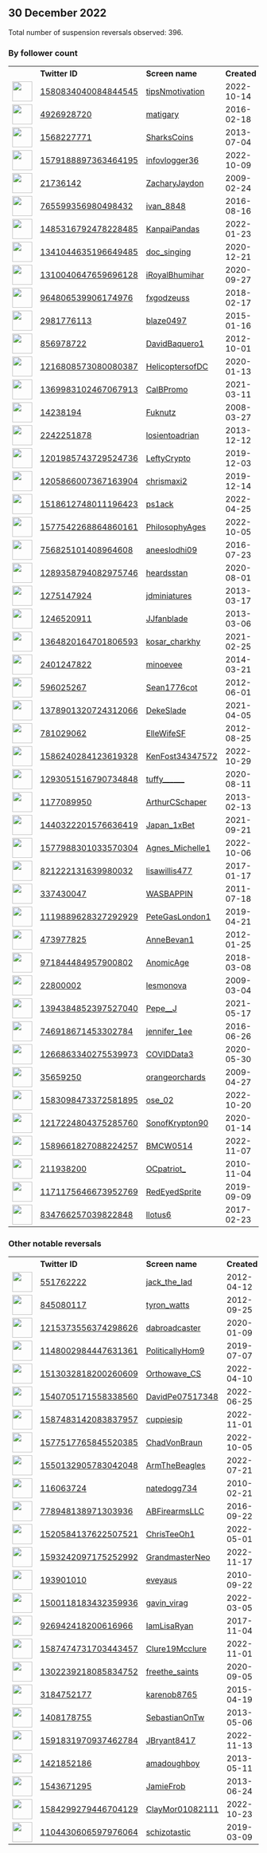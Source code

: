 
## 30 December 2022
Total number of suspension reversals observed: 396.

### By follower count
<table><tr><th></th><th align="left">Twitter ID</th><th align="left">Screen name</th>
<th align="left">Created</th><th align="left">Status</th><th align="left">Suspended</th><th align="left">Followers</th>
<tr><td><a href="https://pbs.twimg.com/profile_images/1603218443632640000/b_nVkqib_normal.jpg"><img src="https://pbs.twimg.com/profile_images/1603218443632640000/b_nVkqib_normal.jpg" width="40px" height="40px" align="center"/></a></td><td><a href="https://twitter.com/intent/user?user_id=1580834040084844545">1580834040084844545</a></td><td><a href="https://twitter.com/tipsNmotivation">tipsNmotivation</a></td><td>2022-10-14</td><td align="center"></td><td>2022-12-25</td><td>232235</td></tr>
<tr><td><a href="https://pbs.twimg.com/profile_images/700219741970034688/gms5Zwa4_normal.jpg"><img src="https://pbs.twimg.com/profile_images/700219741970034688/gms5Zwa4_normal.jpg" width="40px" height="40px" align="center"/></a></td><td><a href="https://twitter.com/intent/user?user_id=4926928720">4926928720</a></td><td><a href="https://twitter.com/matigary">matigary</a></td><td>2016-02-18</td><td align="center"></td><td></td><td>164635</td></tr>
<tr><td><a href="https://pbs.twimg.com/profile_images/1628845935232004103/LWvJSX-R_normal.jpg"><img src="https://pbs.twimg.com/profile_images/1628845935232004103/LWvJSX-R_normal.jpg" width="40px" height="40px" align="center"/></a></td><td><a href="https://twitter.com/intent/user?user_id=1568227771">1568227771</a></td><td><a href="https://twitter.com/SharksCoins">SharksCoins</a></td><td>2013-07-04</td><td align="center"></td><td>2022-12-06</td><td>140096</td></tr>
<tr><td><a href="https://pbs.twimg.com/profile_images/1584670808810688516/gN4jRZul_normal.jpg"><img src="https://pbs.twimg.com/profile_images/1584670808810688516/gN4jRZul_normal.jpg" width="40px" height="40px" align="center"/></a></td><td><a href="https://twitter.com/intent/user?user_id=1579188897363464195">1579188897363464195</a></td><td><a href="https://twitter.com/infovlogger36">infovlogger36</a></td><td>2022-10-09</td><td align="center"></td><td>2022-12-06</td><td>77020</td></tr>
<tr><td><a href="https://pbs.twimg.com/profile_images/1197964255842258946/UnQlCgc__normal.jpg"><img src="https://pbs.twimg.com/profile_images/1197964255842258946/UnQlCgc__normal.jpg" width="40px" height="40px" align="center"/></a></td><td><a href="https://twitter.com/intent/user?user_id=21736142">21736142</a></td><td><a href="https://twitter.com/ZacharyJaydon">ZacharyJaydon</a></td><td>2009-02-24</td><td align="center"></td><td></td><td>49384</td></tr>
<tr><td><a href="https://pbs.twimg.com/profile_images/1395876933481738241/67fJaQyU_normal.jpg"><img src="https://pbs.twimg.com/profile_images/1395876933481738241/67fJaQyU_normal.jpg" width="40px" height="40px" align="center"/></a></td><td><a href="https://twitter.com/intent/user?user_id=765599356980498432">765599356980498432</a></td><td><a href="https://twitter.com/ivan_8848">ivan_8848</a></td><td>2016-08-16</td><td align="center"></td><td>2022-12-26</td><td>38568</td></tr>
<tr><td><a href="https://pbs.twimg.com/profile_images/1638905202551013378/L1O8cb_u_normal.jpg"><img src="https://pbs.twimg.com/profile_images/1638905202551013378/L1O8cb_u_normal.jpg" width="40px" height="40px" align="center"/></a></td><td><a href="https://twitter.com/intent/user?user_id=1485316792478228485">1485316792478228485</a></td><td><a href="https://twitter.com/KanpaiPandas">KanpaiPandas</a></td><td>2022-01-23</td><td align="center"></td><td>2022-12-26</td><td>38238</td></tr>
<tr><td><a href="https://pbs.twimg.com/profile_images/1608999766519595009/yYQvqffz_normal.jpg"><img src="https://pbs.twimg.com/profile_images/1608999766519595009/yYQvqffz_normal.jpg" width="40px" height="40px" align="center"/></a></td><td><a href="https://twitter.com/intent/user?user_id=1341044635196649485">1341044635196649485</a></td><td><a href="https://twitter.com/doc_singing">doc_singing</a></td><td>2020-12-21</td><td align="center"></td><td>2022-07-11</td><td>32007</td></tr>
<tr><td><a href="https://pbs.twimg.com/profile_images/1630058035640156161/B6tW8IvE_normal.jpg"><img src="https://pbs.twimg.com/profile_images/1630058035640156161/B6tW8IvE_normal.jpg" width="40px" height="40px" align="center"/></a></td><td><a href="https://twitter.com/intent/user?user_id=1310040647659696128">1310040647659696128</a></td><td><a href="https://twitter.com/iRoyalBhumihar">iRoyalBhumihar</a></td><td>2020-09-27</td><td align="center"></td><td></td><td>28288</td></tr>
<tr><td><a href="https://pbs.twimg.com/profile_images/1608029863092572162/Wc_YYg4p_normal.jpg"><img src="https://pbs.twimg.com/profile_images/1608029863092572162/Wc_YYg4p_normal.jpg" width="40px" height="40px" align="center"/></a></td><td><a href="https://twitter.com/intent/user?user_id=964806539906174976">964806539906174976</a></td><td><a href="https://twitter.com/fxgodzeuss">fxgodzeuss</a></td><td>2018-02-17</td><td align="center"></td><td>2022-12-01</td><td>27905</td></tr>
<tr><td><a href="https://pbs.twimg.com/profile_images/1234018321655369728/SLNYHnBL_normal.jpg"><img src="https://pbs.twimg.com/profile_images/1234018321655369728/SLNYHnBL_normal.jpg" width="40px" height="40px" align="center"/></a></td><td><a href="https://twitter.com/intent/user?user_id=2981776113">2981776113</a></td><td><a href="https://twitter.com/blaze0497">blaze0497</a></td><td>2015-01-16</td><td align="center"></td><td>2022-02-14</td><td>27452</td></tr>
<tr><td><a href="https://pbs.twimg.com/profile_images/1513309175689924614/FGRURePC_normal.jpg"><img src="https://pbs.twimg.com/profile_images/1513309175689924614/FGRURePC_normal.jpg" width="40px" height="40px" align="center"/></a></td><td><a href="https://twitter.com/intent/user?user_id=856978722">856978722</a></td><td><a href="https://twitter.com/DavidBaquero1">DavidBaquero1</a></td><td>2012-10-01</td><td align="center"></td><td>2022-12-17</td><td>23524</td></tr>
<tr><td><a href="https://pbs.twimg.com/profile_images/1554148522399862785/s-63k0F__normal.jpg"><img src="https://pbs.twimg.com/profile_images/1554148522399862785/s-63k0F__normal.jpg" width="40px" height="40px" align="center"/></a></td><td><a href="https://twitter.com/intent/user?user_id=1216808573080080387">1216808573080080387</a></td><td><a href="https://twitter.com/HelicoptersofDC">HelicoptersofDC</a></td><td>2020-01-13</td><td align="center"></td><td>2022-12-17</td><td>16823</td></tr>
<tr><td><a href="https://pbs.twimg.com/profile_images/1633397151161286657/bOnyZjNf_normal.jpg"><img src="https://pbs.twimg.com/profile_images/1633397151161286657/bOnyZjNf_normal.jpg" width="40px" height="40px" align="center"/></a></td><td><a href="https://twitter.com/intent/user?user_id=1369983102467067913">1369983102467067913</a></td><td><a href="https://twitter.com/CalBPromo">CalBPromo</a></td><td>2021-03-11</td><td align="center"></td><td>2022-12-24</td><td>15738</td></tr>
<tr><td><a href="https://pbs.twimg.com/profile_images/1636808830934761476/0-nFy3Cy_normal.jpg"><img src="https://pbs.twimg.com/profile_images/1636808830934761476/0-nFy3Cy_normal.jpg" width="40px" height="40px" align="center"/></a></td><td><a href="https://twitter.com/intent/user?user_id=14238194">14238194</a></td><td><a href="https://twitter.com/Fuknutz">Fuknutz</a></td><td>2008-03-27</td><td align="center"></td><td>2022-09-17</td><td>13721</td></tr>
<tr><td><a href="https://pbs.twimg.com/profile_images/1667378842971828224/fk-OFZmr_normal.jpg"><img src="https://pbs.twimg.com/profile_images/1667378842971828224/fk-OFZmr_normal.jpg" width="40px" height="40px" align="center"/></a></td><td><a href="https://twitter.com/intent/user?user_id=2242251878">2242251878</a></td><td><a href="https://twitter.com/losientoadrian">losientoadrian</a></td><td>2013-12-12</td><td align="center"></td><td>2022-12-18</td><td>13226</td></tr>
<tr><td><a href="https://pbs.twimg.com/profile_images/1240714908154523649/l5KHTNC0_normal.jpg"><img src="https://pbs.twimg.com/profile_images/1240714908154523649/l5KHTNC0_normal.jpg" width="40px" height="40px" align="center"/></a></td><td><a href="https://twitter.com/intent/user?user_id=1201985743729524736">1201985743729524736</a></td><td><a href="https://twitter.com/LeftyCrypto">LeftyCrypto</a></td><td>2019-12-03</td><td align="center"></td><td>2022-12-29</td><td>12336</td></tr>
<tr><td><a href="https://pbs.twimg.com/profile_images/1363047007728922627/VpHf-mCh_normal.jpg"><img src="https://pbs.twimg.com/profile_images/1363047007728922627/VpHf-mCh_normal.jpg" width="40px" height="40px" align="center"/></a></td><td><a href="https://twitter.com/intent/user?user_id=1205866007367163904">1205866007367163904</a></td><td><a href="https://twitter.com/chrismaxi2">chrismaxi2</a></td><td>2019-12-14</td><td align="center"></td><td>2022-12-25</td><td>11586</td></tr>
<tr><td><a href="https://pbs.twimg.com/profile_images/1543005905347805191/l3ocwfpO_normal.jpg"><img src="https://pbs.twimg.com/profile_images/1543005905347805191/l3ocwfpO_normal.jpg" width="40px" height="40px" align="center"/></a></td><td><a href="https://twitter.com/intent/user?user_id=1518612748011196423">1518612748011196423</a></td><td><a href="https://twitter.com/ps1ack">ps1ack</a></td><td>2022-04-25</td><td align="center"></td><td>2022-08-17</td><td>9810</td></tr>
<tr><td><a href="https://pbs.twimg.com/profile_images/1613990936190816256/3LrYrMj1_normal.jpg"><img src="https://pbs.twimg.com/profile_images/1613990936190816256/3LrYrMj1_normal.jpg" width="40px" height="40px" align="center"/></a></td><td><a href="https://twitter.com/intent/user?user_id=1577542268864860161">1577542268864860161</a></td><td><a href="https://twitter.com/PhilosophyAges">PhilosophyAges</a></td><td>2022-10-05</td><td align="center"></td><td>2022-12-19</td><td>9763</td></tr>
<tr><td><a href="https://pbs.twimg.com/profile_images/1631566503827894276/iUie2KNw_normal.jpg"><img src="https://pbs.twimg.com/profile_images/1631566503827894276/iUie2KNw_normal.jpg" width="40px" height="40px" align="center"/></a></td><td><a href="https://twitter.com/intent/user?user_id=756825101408964608">756825101408964608</a></td><td><a href="https://twitter.com/aneeslodhi09">aneeslodhi09</a></td><td>2016-07-23</td><td align="center"></td><td>2022-12-10</td><td>8381</td></tr>
<tr><td><a href="https://pbs.twimg.com/profile_images/1558101797780201473/5OsbwAaE_normal.jpg"><img src="https://pbs.twimg.com/profile_images/1558101797780201473/5OsbwAaE_normal.jpg" width="40px" height="40px" align="center"/></a></td><td><a href="https://twitter.com/intent/user?user_id=1289358794082975746">1289358794082975746</a></td><td><a href="https://twitter.com/heardsstan">heardsstan</a></td><td>2020-08-01</td><td align="center">🚫</td><td>2022-11-10</td><td>7693</td></tr>
<tr><td><a href="https://pbs.twimg.com/profile_images/1538914223312588801/b6uZEkB3_normal.jpg"><img src="https://pbs.twimg.com/profile_images/1538914223312588801/b6uZEkB3_normal.jpg" width="40px" height="40px" align="center"/></a></td><td><a href="https://twitter.com/intent/user?user_id=1275147924">1275147924</a></td><td><a href="https://twitter.com/jdminiatures">jdminiatures</a></td><td>2013-03-17</td><td align="center"></td><td>2022-11-26</td><td>6057</td></tr>
<tr><td><a href="https://pbs.twimg.com/profile_images/1206181860629524481/sYVrMd5k_normal.jpg"><img src="https://pbs.twimg.com/profile_images/1206181860629524481/sYVrMd5k_normal.jpg" width="40px" height="40px" align="center"/></a></td><td><a href="https://twitter.com/intent/user?user_id=1246520911">1246520911</a></td><td><a href="https://twitter.com/JJfanblade">JJfanblade</a></td><td>2013-03-06</td><td align="center"></td><td>2022-12-15</td><td>4554</td></tr>
<tr><td><a href="https://pbs.twimg.com/profile_images/1411246703223742465/PWAx26v5_normal.jpg"><img src="https://pbs.twimg.com/profile_images/1411246703223742465/PWAx26v5_normal.jpg" width="40px" height="40px" align="center"/></a></td><td><a href="https://twitter.com/intent/user?user_id=1364820164701806593">1364820164701806593</a></td><td><a href="https://twitter.com/kosar_charkhy">kosar_charkhy</a></td><td>2021-02-25</td><td align="center"></td><td>2022-12-25</td><td>4524</td></tr>
<tr><td><a href="https://pbs.twimg.com/profile_images/1664688949066076160/6_DC2pOR_normal.jpg"><img src="https://pbs.twimg.com/profile_images/1664688949066076160/6_DC2pOR_normal.jpg" width="40px" height="40px" align="center"/></a></td><td><a href="https://twitter.com/intent/user?user_id=2401247822">2401247822</a></td><td><a href="https://twitter.com/minoevee">minoevee</a></td><td>2014-03-21</td><td align="center"></td><td>2022-12-23</td><td>4467</td></tr>
<tr><td><a href="https://pbs.twimg.com/profile_images/1390090148457684997/74tokiV1_normal.jpg"><img src="https://pbs.twimg.com/profile_images/1390090148457684997/74tokiV1_normal.jpg" width="40px" height="40px" align="center"/></a></td><td><a href="https://twitter.com/intent/user?user_id=596025267">596025267</a></td><td><a href="https://twitter.com/Sean1776cot">Sean1776cot</a></td><td>2012-06-01</td><td align="center"></td><td>2022-07-16</td><td>4363</td></tr>
<tr><td><a href="https://pbs.twimg.com/profile_images/1630829766617038850/fUrfgY0R_normal.jpg"><img src="https://pbs.twimg.com/profile_images/1630829766617038850/fUrfgY0R_normal.jpg" width="40px" height="40px" align="center"/></a></td><td><a href="https://twitter.com/intent/user?user_id=1378901320724312066">1378901320724312066</a></td><td><a href="https://twitter.com/DekeSlade">DekeSlade</a></td><td>2021-04-05</td><td align="center"></td><td></td><td>4233</td></tr>
<tr><td><a href="https://pbs.twimg.com/profile_images/1483172849816850435/WpXMU8nU_normal.jpg"><img src="https://pbs.twimg.com/profile_images/1483172849816850435/WpXMU8nU_normal.jpg" width="40px" height="40px" align="center"/></a></td><td><a href="https://twitter.com/intent/user?user_id=781029062">781029062</a></td><td><a href="https://twitter.com/ElleWifeSF">ElleWifeSF</a></td><td>2012-08-25</td><td align="center"></td><td>2022-12-29</td><td>4092</td></tr>
<tr><td><a href="https://pbs.twimg.com/profile_images/1587211480893902848/vDnp6-Yo_normal.jpg"><img src="https://pbs.twimg.com/profile_images/1587211480893902848/vDnp6-Yo_normal.jpg" width="40px" height="40px" align="center"/></a></td><td><a href="https://twitter.com/intent/user?user_id=1586240284123619328">1586240284123619328</a></td><td><a href="https://twitter.com/KenFost34347572">KenFost34347572</a></td><td>2022-10-29</td><td align="center"></td><td>2022-12-29</td><td>3688</td></tr>
<tr><td><a href="https://pbs.twimg.com/profile_images/1551860211320852480/SkujANWF_normal.jpg"><img src="https://pbs.twimg.com/profile_images/1551860211320852480/SkujANWF_normal.jpg" width="40px" height="40px" align="center"/></a></td><td><a href="https://twitter.com/intent/user?user_id=1293051516790734848">1293051516790734848</a></td><td><a href="https://twitter.com/tuffy______">tuffy______</a></td><td>2020-08-11</td><td align="center"></td><td>2022-12-18</td><td>3396</td></tr>
<tr><td><a href="https://pbs.twimg.com/profile_images/1654984008705658881/jbkNJSrC_normal.jpg"><img src="https://pbs.twimg.com/profile_images/1654984008705658881/jbkNJSrC_normal.jpg" width="40px" height="40px" align="center"/></a></td><td><a href="https://twitter.com/intent/user?user_id=1177089950">1177089950</a></td><td><a href="https://twitter.com/ArthurCSchaper">ArthurCSchaper</a></td><td>2013-02-13</td><td align="center"></td><td></td><td>3333</td></tr>
<tr><td><a href="https://pbs.twimg.com/profile_images/1656787431319031808/ZjpAXYZ6_normal.jpg"><img src="https://pbs.twimg.com/profile_images/1656787431319031808/ZjpAXYZ6_normal.jpg" width="40px" height="40px" align="center"/></a></td><td><a href="https://twitter.com/intent/user?user_id=1440322201576636419">1440322201576636419</a></td><td><a href="https://twitter.com/Japan_1xBet">Japan_1xBet</a></td><td>2021-09-21</td><td align="center"></td><td>2022-12-12</td><td>3282</td></tr>
<tr><td><a href="https://pbs.twimg.com/profile_images/1577992444800487425/zjN9UMbV_normal.jpg"><img src="https://pbs.twimg.com/profile_images/1577992444800487425/zjN9UMbV_normal.jpg" width="40px" height="40px" align="center"/></a></td><td><a href="https://twitter.com/intent/user?user_id=1577988301033570304">1577988301033570304</a></td><td><a href="https://twitter.com/Agnes_Michelle1">Agnes_Michelle1</a></td><td>2022-10-06</td><td align="center"></td><td>2022-11-17</td><td>3208</td></tr>
<tr><td><a href="https://pbs.twimg.com/profile_images/1573371678775824385/hW_r72gJ_normal.jpg"><img src="https://pbs.twimg.com/profile_images/1573371678775824385/hW_r72gJ_normal.jpg" width="40px" height="40px" align="center"/></a></td><td><a href="https://twitter.com/intent/user?user_id=821222131639980032">821222131639980032</a></td><td><a href="https://twitter.com/lisawillis477">lisawillis477</a></td><td>2017-01-17</td><td align="center">🚫</td><td>2022-12-27</td><td>2680</td></tr>
<tr><td><a href="https://pbs.twimg.com/profile_images/1226764341640216576/O-ro7-sM_normal.jpg"><img src="https://pbs.twimg.com/profile_images/1226764341640216576/O-ro7-sM_normal.jpg" width="40px" height="40px" align="center"/></a></td><td><a href="https://twitter.com/intent/user?user_id=337430047">337430047</a></td><td><a href="https://twitter.com/WASBAPPIN">WASBAPPIN</a></td><td>2011-07-18</td><td align="center"></td><td></td><td>2587</td></tr>
<tr><td><a href="https://pbs.twimg.com/profile_images/1397795722481766400/8xiSk_MI_normal.jpg"><img src="https://pbs.twimg.com/profile_images/1397795722481766400/8xiSk_MI_normal.jpg" width="40px" height="40px" align="center"/></a></td><td><a href="https://twitter.com/intent/user?user_id=1119889628327292929">1119889628327292929</a></td><td><a href="https://twitter.com/PeteGasLondon1">PeteGasLondon1</a></td><td>2019-04-21</td><td align="center"></td><td>2022-06-10</td><td>2444</td></tr>
<tr><td><a href="https://pbs.twimg.com/profile_images/943170023736139776/ZD5y4R3N_normal.jpg"><img src="https://pbs.twimg.com/profile_images/943170023736139776/ZD5y4R3N_normal.jpg" width="40px" height="40px" align="center"/></a></td><td><a href="https://twitter.com/intent/user?user_id=473977825">473977825</a></td><td><a href="https://twitter.com/AnneBevan1">AnneBevan1</a></td><td>2012-01-25</td><td align="center"></td><td></td><td>2439</td></tr>
<tr><td><a href="https://pbs.twimg.com/profile_images/971941301351362560/RGbWr9Hv_normal.jpg"><img src="https://pbs.twimg.com/profile_images/971941301351362560/RGbWr9Hv_normal.jpg" width="40px" height="40px" align="center"/></a></td><td><a href="https://twitter.com/intent/user?user_id=971844484957900802">971844484957900802</a></td><td><a href="https://twitter.com/AnomicAge">AnomicAge</a></td><td>2018-03-08</td><td align="center"></td><td></td><td>2380</td></tr>
<tr><td><a href="https://pbs.twimg.com/profile_images/1640964889094291456/McaEdRRP_normal.png"><img src="https://pbs.twimg.com/profile_images/1640964889094291456/McaEdRRP_normal.png" width="40px" height="40px" align="center"/></a></td><td><a href="https://twitter.com/intent/user?user_id=22800002">22800002</a></td><td><a href="https://twitter.com/lesmonova">lesmonova</a></td><td>2009-03-04</td><td align="center"></td><td>2022-12-18</td><td>2374</td></tr>
<tr><td><a href="https://pbs.twimg.com/profile_images/1669105491769794567/qumeRlna_normal.jpg"><img src="https://pbs.twimg.com/profile_images/1669105491769794567/qumeRlna_normal.jpg" width="40px" height="40px" align="center"/></a></td><td><a href="https://twitter.com/intent/user?user_id=1394384852397527040">1394384852397527040</a></td><td><a href="https://twitter.com/Pepe__J">Pepe__J</a></td><td>2021-05-17</td><td align="center"></td><td>2022-11-15</td><td>2359</td></tr>
<tr><td><a href="https://pbs.twimg.com/profile_images/817167287224586241/FxuxUYvd_normal.jpg"><img src="https://pbs.twimg.com/profile_images/817167287224586241/FxuxUYvd_normal.jpg" width="40px" height="40px" align="center"/></a></td><td><a href="https://twitter.com/intent/user?user_id=746918671453302784">746918671453302784</a></td><td><a href="https://twitter.com/jennifer_1ee">jennifer_1ee</a></td><td>2016-06-26</td><td align="center"></td><td>2022-12-21</td><td>2276</td></tr>
<tr><td><a href="https://pbs.twimg.com/profile_images/1348106217852461061/84h3qU6Q_normal.jpg"><img src="https://pbs.twimg.com/profile_images/1348106217852461061/84h3qU6Q_normal.jpg" width="40px" height="40px" align="center"/></a></td><td><a href="https://twitter.com/intent/user?user_id=1266863340275539973">1266863340275539973</a></td><td><a href="https://twitter.com/COVIDData3">COVIDData3</a></td><td>2020-05-30</td><td align="center"></td><td>2022-07-15</td><td>2243</td></tr>
<tr><td><a href="https://pbs.twimg.com/profile_images/817993463727845380/npDd0oPU_normal.jpg"><img src="https://pbs.twimg.com/profile_images/817993463727845380/npDd0oPU_normal.jpg" width="40px" height="40px" align="center"/></a></td><td><a href="https://twitter.com/intent/user?user_id=35659250">35659250</a></td><td><a href="https://twitter.com/orangeorchards">orangeorchards</a></td><td>2009-04-27</td><td align="center">🔒</td><td>2022-12-03</td><td>2092</td></tr>
<tr><td><a href="https://pbs.twimg.com/profile_images/1644394692065230875/cq92NJJu_normal.jpg"><img src="https://pbs.twimg.com/profile_images/1644394692065230875/cq92NJJu_normal.jpg" width="40px" height="40px" align="center"/></a></td><td><a href="https://twitter.com/intent/user?user_id=1583098473372581895">1583098473372581895</a></td><td><a href="https://twitter.com/ose_02">ose_02</a></td><td>2022-10-20</td><td align="center"></td><td>2022-12-28</td><td>2044</td></tr>
<tr><td><a href="https://pbs.twimg.com/profile_images/1631099396262854657/PTdwyHZo_normal.jpg"><img src="https://pbs.twimg.com/profile_images/1631099396262854657/PTdwyHZo_normal.jpg" width="40px" height="40px" align="center"/></a></td><td><a href="https://twitter.com/intent/user?user_id=1217224804375285760">1217224804375285760</a></td><td><a href="https://twitter.com/SonofKrypton90">SonofKrypton90</a></td><td>2020-01-14</td><td align="center"></td><td>2022-05-04</td><td>2043</td></tr>
<tr><td><a href="https://pbs.twimg.com/profile_images/1642906779204853760/OfT9-Xqd_normal.jpg"><img src="https://pbs.twimg.com/profile_images/1642906779204853760/OfT9-Xqd_normal.jpg" width="40px" height="40px" align="center"/></a></td><td><a href="https://twitter.com/intent/user?user_id=1589661827088224257">1589661827088224257</a></td><td><a href="https://twitter.com/BMCW0514">BMCW0514</a></td><td>2022-11-07</td><td align="center"></td><td>2022-12-27</td><td>2024</td></tr>
<tr><td><a href="https://pbs.twimg.com/profile_images/1491871326570627075/GDM5UQrU_normal.jpg"><img src="https://pbs.twimg.com/profile_images/1491871326570627075/GDM5UQrU_normal.jpg" width="40px" height="40px" align="center"/></a></td><td><a href="https://twitter.com/intent/user?user_id=211938200">211938200</a></td><td><a href="https://twitter.com/OCpatriot_">OCpatriot_</a></td><td>2010-11-04</td><td align="center"></td><td>2022-12-09</td><td>1954</td></tr>
<tr><td><a href="https://pbs.twimg.com/profile_images/1545194599878123521/eW6Y1WnQ_normal.jpg"><img src="https://pbs.twimg.com/profile_images/1545194599878123521/eW6Y1WnQ_normal.jpg" width="40px" height="40px" align="center"/></a></td><td><a href="https://twitter.com/intent/user?user_id=1171175646673952769">1171175646673952769</a></td><td><a href="https://twitter.com/RedEyedSprite">RedEyedSprite</a></td><td>2019-09-09</td><td align="center"></td><td>2022-10-24</td><td>1942</td></tr>
<tr><td><a href="https://pbs.twimg.com/profile_images/835160961589850113/Q2PgrV5K_normal.jpg"><img src="https://pbs.twimg.com/profile_images/835160961589850113/Q2PgrV5K_normal.jpg" width="40px" height="40px" align="center"/></a></td><td><a href="https://twitter.com/intent/user?user_id=834766257039822848">834766257039822848</a></td><td><a href="https://twitter.com/llotus6">llotus6</a></td><td>2017-02-23</td><td align="center"></td><td></td><td>1826</td></tr>
</table>

### Other notable reversals
<table><tr><th></th><th align="left">Twitter ID</th><th align="left">Screen name</th>
<th align="left">Created</th><th align="left">Status</th><th align="left">Suspended</th><th align="left">Followers</th>
<tr><td><a href="https://pbs.twimg.com/profile_images/1367737096778084355/JIHRg2nl_normal.jpg"><img src="https://pbs.twimg.com/profile_images/1367737096778084355/JIHRg2nl_normal.jpg" width="40px" height="40px" align="center"/></a></td><td><a href="https://twitter.com/intent/user?user_id=551762222">551762222</a></td><td><a href="https://twitter.com/jack_the_Iad">jack_the_Iad</a></td><td>2012-04-12</td><td align="center">🔒🚫</td><td>2022-12-18</td><td>360</td></tr>
<tr><td><a href="https://pbs.twimg.com/profile_images/1531894263633653760/4Hh9Znqk_normal.jpg"><img src="https://pbs.twimg.com/profile_images/1531894263633653760/4Hh9Znqk_normal.jpg" width="40px" height="40px" align="center"/></a></td><td><a href="https://twitter.com/intent/user?user_id=845080117">845080117</a></td><td><a href="https://twitter.com/tyron_watts">tyron_watts</a></td><td>2012-09-25</td><td align="center"></td><td>2022-12-19</td><td>540</td></tr>
<tr><td><a href="https://pbs.twimg.com/profile_images/1448003964096614406/CwOfKjzb_normal.jpg"><img src="https://pbs.twimg.com/profile_images/1448003964096614406/CwOfKjzb_normal.jpg" width="40px" height="40px" align="center"/></a></td><td><a href="https://twitter.com/intent/user?user_id=1215373556374298626">1215373556374298626</a></td><td><a href="https://twitter.com/dabroadcaster">dabroadcaster</a></td><td>2020-01-09</td><td align="center"></td><td>2022-12-27</td><td>1136</td></tr>
<tr><td><a href="https://pbs.twimg.com/profile_images/1149301017508569088/ZDkYDHpH_normal.jpg"><img src="https://pbs.twimg.com/profile_images/1149301017508569088/ZDkYDHpH_normal.jpg" width="40px" height="40px" align="center"/></a></td><td><a href="https://twitter.com/intent/user?user_id=1148002984447631361">1148002984447631361</a></td><td><a href="https://twitter.com/PoliticallyHom9">PoliticallyHom9</a></td><td>2019-07-07</td><td align="center"></td><td>2022-12-22</td><td>279</td></tr>
<tr><td><a href="https://pbs.twimg.com/profile_images/1641946136700416000/X5q_HeK1_normal.jpg"><img src="https://pbs.twimg.com/profile_images/1641946136700416000/X5q_HeK1_normal.jpg" width="40px" height="40px" align="center"/></a></td><td><a href="https://twitter.com/intent/user?user_id=1513032818200260609">1513032818200260609</a></td><td><a href="https://twitter.com/Orthowave_CS">Orthowave_CS</a></td><td>2022-04-10</td><td align="center">🚫</td><td>2022-12-20</td><td>110</td></tr>
<tr><td><a href="https://abs.twimg.com/sticky/default_profile_images/default_profile_normal.png"><img src="https://abs.twimg.com/sticky/default_profile_images/default_profile_normal.png" width="40px" height="40px" align="center"/></a></td><td><a href="https://twitter.com/intent/user?user_id=1540705171558338560">1540705171558338560</a></td><td><a href="https://twitter.com/DavidPe07517348">DavidPe07517348</a></td><td>2022-06-25</td><td align="center"></td><td>2022-12-16</td><td>251</td></tr>
<tr><td><a href="https://pbs.twimg.com/profile_images/1611567442521882626/8TiVf-KO_normal.jpg"><img src="https://pbs.twimg.com/profile_images/1611567442521882626/8TiVf-KO_normal.jpg" width="40px" height="40px" align="center"/></a></td><td><a href="https://twitter.com/intent/user?user_id=1587483142083837957">1587483142083837957</a></td><td><a href="https://twitter.com/cuppiesip">cuppiesip</a></td><td>2022-11-01</td><td align="center">🚫</td><td>2022-12-28</td><td>310</td></tr>
<tr><td><a href="https://pbs.twimg.com/profile_images/1647041859196186624/YLfmLJsa_normal.jpg"><img src="https://pbs.twimg.com/profile_images/1647041859196186624/YLfmLJsa_normal.jpg" width="40px" height="40px" align="center"/></a></td><td><a href="https://twitter.com/intent/user?user_id=1577517765845520385">1577517765845520385</a></td><td><a href="https://twitter.com/ChadVonBraun">ChadVonBraun</a></td><td>2022-10-05</td><td align="center"></td><td>2022-12-09</td><td>121</td></tr>
<tr><td><a href="https://pbs.twimg.com/profile_images/1601347417928089600/M9qk5IGt_normal.jpg"><img src="https://pbs.twimg.com/profile_images/1601347417928089600/M9qk5IGt_normal.jpg" width="40px" height="40px" align="center"/></a></td><td><a href="https://twitter.com/intent/user?user_id=1550132905783042048">1550132905783042048</a></td><td><a href="https://twitter.com/ArmTheBeagles">ArmTheBeagles</a></td><td>2022-07-21</td><td align="center"></td><td>2022-12-24</td><td>71</td></tr>
<tr><td><a href="https://pbs.twimg.com/profile_images/1086329990638034944/Z80xms6e_normal.jpg"><img src="https://pbs.twimg.com/profile_images/1086329990638034944/Z80xms6e_normal.jpg" width="40px" height="40px" align="center"/></a></td><td><a href="https://twitter.com/intent/user?user_id=116063724">116063724</a></td><td><a href="https://twitter.com/natedogg734">natedogg734</a></td><td>2010-02-21</td><td align="center"></td><td>2022-12-05</td><td>94</td></tr>
<tr><td><a href="https://pbs.twimg.com/profile_images/1593383012686782466/AUXfu-zG_normal.jpg"><img src="https://pbs.twimg.com/profile_images/1593383012686782466/AUXfu-zG_normal.jpg" width="40px" height="40px" align="center"/></a></td><td><a href="https://twitter.com/intent/user?user_id=778948138971303936">778948138971303936</a></td><td><a href="https://twitter.com/ABFirearmsLLC">ABFirearmsLLC</a></td><td>2016-09-22</td><td align="center"></td><td>2022-12-06</td><td>122</td></tr>
<tr><td><a href="https://pbs.twimg.com/profile_images/1520584554557284352/GlrZPgSc_normal.jpg"><img src="https://pbs.twimg.com/profile_images/1520584554557284352/GlrZPgSc_normal.jpg" width="40px" height="40px" align="center"/></a></td><td><a href="https://twitter.com/intent/user?user_id=1520584137622507521">1520584137622507521</a></td><td><a href="https://twitter.com/ChrisTeeOh1">ChrisTeeOh1</a></td><td>2022-05-01</td><td align="center"></td><td>2022-12-16</td><td>118</td></tr>
<tr><td><a href="https://pbs.twimg.com/profile_images/1594435567126806528/aDkLy5Hx_normal.jpg"><img src="https://pbs.twimg.com/profile_images/1594435567126806528/aDkLy5Hx_normal.jpg" width="40px" height="40px" align="center"/></a></td><td><a href="https://twitter.com/intent/user?user_id=1593242097175252992">1593242097175252992</a></td><td><a href="https://twitter.com/GrandmasterNeo">GrandmasterNeo</a></td><td>2022-11-17</td><td align="center"></td><td>2022-12-16</td><td>0</td></tr>
<tr><td><a href="https://pbs.twimg.com/profile_images/978592070070820864/GIdOx5TA_normal.jpg"><img src="https://pbs.twimg.com/profile_images/978592070070820864/GIdOx5TA_normal.jpg" width="40px" height="40px" align="center"/></a></td><td><a href="https://twitter.com/intent/user?user_id=193901010">193901010</a></td><td><a href="https://twitter.com/eveyaus">eveyaus</a></td><td>2010-09-22</td><td align="center"></td><td>2022-12-22</td><td>1232</td></tr>
<tr><td><a href="https://pbs.twimg.com/profile_images/1500118254966251523/2GecR0-1_normal.jpg"><img src="https://pbs.twimg.com/profile_images/1500118254966251523/2GecR0-1_normal.jpg" width="40px" height="40px" align="center"/></a></td><td><a href="https://twitter.com/intent/user?user_id=1500118183432359936">1500118183432359936</a></td><td><a href="https://twitter.com/gavin_virag">gavin_virag</a></td><td>2022-03-05</td><td align="center">🔒</td><td>2022-12-16</td><td>0</td></tr>
<tr><td><a href="https://pbs.twimg.com/profile_images/1490504748616794115/glWIRxD3_normal.jpg"><img src="https://pbs.twimg.com/profile_images/1490504748616794115/glWIRxD3_normal.jpg" width="40px" height="40px" align="center"/></a></td><td><a href="https://twitter.com/intent/user?user_id=926942418200616966">926942418200616966</a></td><td><a href="https://twitter.com/IamLisaRyan">IamLisaRyan</a></td><td>2017-11-04</td><td align="center"></td><td>2022-12-23</td><td>31</td></tr>
<tr><td><a href="https://pbs.twimg.com/profile_images/1589264560913092616/sOWDXnTx_normal.jpg"><img src="https://pbs.twimg.com/profile_images/1589264560913092616/sOWDXnTx_normal.jpg" width="40px" height="40px" align="center"/></a></td><td><a href="https://twitter.com/intent/user?user_id=1587474731703443457">1587474731703443457</a></td><td><a href="https://twitter.com/Clure19Mcclure">Clure19Mcclure</a></td><td>2022-11-01</td><td align="center">👋</td><td>2022-12-22</td><td>67</td></tr>
<tr><td><a href="https://pbs.twimg.com/profile_images/1622011649660960768/R8jPN1KN_normal.jpg"><img src="https://pbs.twimg.com/profile_images/1622011649660960768/R8jPN1KN_normal.jpg" width="40px" height="40px" align="center"/></a></td><td><a href="https://twitter.com/intent/user?user_id=1302239218085834752">1302239218085834752</a></td><td><a href="https://twitter.com/freethe_saints">freethe_saints</a></td><td>2020-09-05</td><td align="center"></td><td>2022-12-23</td><td>82</td></tr>
<tr><td><a href="https://pbs.twimg.com/profile_images/1347373304714326016/Sr8gLos2_normal.jpg"><img src="https://pbs.twimg.com/profile_images/1347373304714326016/Sr8gLos2_normal.jpg" width="40px" height="40px" align="center"/></a></td><td><a href="https://twitter.com/intent/user?user_id=3184752177">3184752177</a></td><td><a href="https://twitter.com/karenob8765">karenob8765</a></td><td>2015-04-19</td><td align="center"></td><td>2022-12-03</td><td>31</td></tr>
<tr><td><a href="https://pbs.twimg.com/profile_images/1663291511562199040/AWfdwMcm_normal.jpg"><img src="https://pbs.twimg.com/profile_images/1663291511562199040/AWfdwMcm_normal.jpg" width="40px" height="40px" align="center"/></a></td><td><a href="https://twitter.com/intent/user?user_id=1408178755">1408178755</a></td><td><a href="https://twitter.com/SebastianOnTw">SebastianOnTw</a></td><td>2013-05-06</td><td align="center"></td><td>2022-12-26</td><td>339</td></tr>
<tr><td><a href="https://pbs.twimg.com/profile_images/1591851504822063105/pZxN7W1p_normal.jpg"><img src="https://pbs.twimg.com/profile_images/1591851504822063105/pZxN7W1p_normal.jpg" width="40px" height="40px" align="center"/></a></td><td><a href="https://twitter.com/intent/user?user_id=1591831970937462784">1591831970937462784</a></td><td><a href="https://twitter.com/JBryant8417">JBryant8417</a></td><td>2022-11-13</td><td align="center"></td><td>2022-12-25</td><td>210</td></tr>
<tr><td><a href="https://pbs.twimg.com/profile_images/1586159986513776640/jL9-szjp_normal.jpg"><img src="https://pbs.twimg.com/profile_images/1586159986513776640/jL9-szjp_normal.jpg" width="40px" height="40px" align="center"/></a></td><td><a href="https://twitter.com/intent/user?user_id=1421852186">1421852186</a></td><td><a href="https://twitter.com/amadoughboy">amadoughboy</a></td><td>2013-05-11</td><td align="center"></td><td>2022-12-05</td><td>4</td></tr>
<tr><td><a href="https://pbs.twimg.com/profile_images/1452968928054026241/-o7cmAdo_normal.jpg"><img src="https://pbs.twimg.com/profile_images/1452968928054026241/-o7cmAdo_normal.jpg" width="40px" height="40px" align="center"/></a></td><td><a href="https://twitter.com/intent/user?user_id=1543671295">1543671295</a></td><td><a href="https://twitter.com/JamieFrob">JamieFrob</a></td><td>2013-06-24</td><td align="center"></td><td>2022-12-24</td><td>223</td></tr>
<tr><td><a href="https://pbs.twimg.com/profile_images/1631869603717476353/P-I8LTxu_normal.jpg"><img src="https://pbs.twimg.com/profile_images/1631869603717476353/P-I8LTxu_normal.jpg" width="40px" height="40px" align="center"/></a></td><td><a href="https://twitter.com/intent/user?user_id=1584299279446704129">1584299279446704129</a></td><td><a href="https://twitter.com/ClayMor01082111">ClayMor01082111</a></td><td>2022-10-23</td><td align="center">🚫</td><td>2022-12-29</td><td>601</td></tr>
<tr><td><a href="https://pbs.twimg.com/profile_images/1662626930133221379/n2gQ_N0O_normal.jpg"><img src="https://pbs.twimg.com/profile_images/1662626930133221379/n2gQ_N0O_normal.jpg" width="40px" height="40px" align="center"/></a></td><td><a href="https://twitter.com/intent/user?user_id=1104430606597976064">1104430606597976064</a></td><td><a href="https://twitter.com/schizotastic">schizotastic</a></td><td>2019-03-09</td><td align="center"></td><td>2022-12-20</td><td>131</td></tr>
</table>
